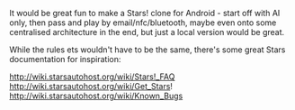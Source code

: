 It would be great fun to make a Stars! clone for Android - start off with AI
only, then pass and play by email/nfc/bluetooth, maybe even onto some
centralised architecture in the end, but just a local version would be great.

While the rules ets wouldn't have to be the same, there's some great Stars
documentation for inspiration:

http://wiki.starsautohost.org/wiki/Stars!_FAQ
http://wiki.starsautohost.org/wiki/Get_Stars!
http://wiki.starsautohost.org/wiki/Known_Bugs

